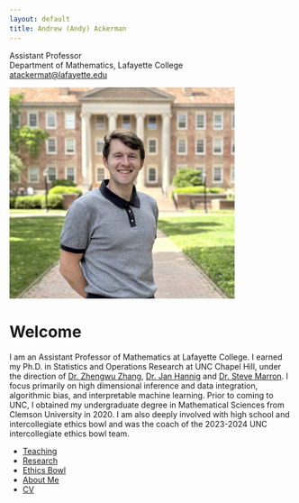 ```yaml
---
layout: default
title: Andrew (Andy) Ackerman
---
```


Assistant Professor   
Department of Mathematics, Lafayette College    
atackermat@lafayette.edu

<img src="pictures/prof3.png" width="400" />


# Welcome
I am an Assistant Professor of Mathematics at Lafayette College.  I earned my Ph.D. in Statistics and Operations Research at UNC Chapel Hill, under the direction of [Dr. Zhengwu Zhang](https://zhengwu.github.io/), [Dr. Jan Hannig](https://hannig.cloudapps.unc.edu/) and [Dr. Steve Marron](https://marron.web.unc.edu/).  I focus primarily on high dimensional inference and data integration, algorithmic bias, and interpretable machine learning.  Prior to coming to UNC, I obtained my undergraduate degree in Mathematical Sciences from Clemson University in 2020.  I am also deeply involved with high school and intercollegiate ethics bowl and was the coach of the 2023-2024 UNC intercollegiate ethics bowl team. 

- [Teaching](teaching.md)
- [Research](research.md)
- [Ethics Bowl](ethicsbowl.md)
- [About Me](about.md)
- [CV](CV.md)
  


